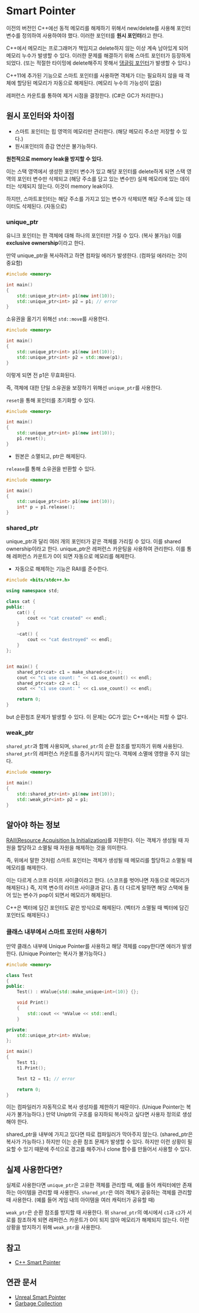 # Smart Pointer

이전의 버전인 C++에선 동적 메모리를 해제하기 위해서 new/delete를 사용해 포인터 변수를 정의하여 사용하여야 했다. 이러한 포인터를 **원시 포인터**라고 한다.

C++에서 메모리는 프로그래머가 책임지고 delete하지 않는 이상 계속 남아있게 되어 메모리 누수가 발생할 수 있다. 이러한 문제를 해결하기 위해 스마트 포인터가 등장하게 되었다. (또는 적절한 타이밍에 delete해주지 못해서 [댕글링 포인터](../DanglingPointer/README.md)가 발생할 수 있다.)

C++11에 추가된 기능으로 스마트 포인터를 사용하면 객체가 더는 필요하지 않을 때 객체에 할당된 메모리가 자동으로 해제된다. (메모리 누수의 가능성이 없음)

레퍼런스 카운트를 통하여 제거 시점을 결정한다. (C#은 GC가 처리한다.)

## 원시 포인터와 차이점

- 스마트 포인터는 힙 영역의 메모리만 관리한다. (해당 메모리 주소만 저장할 수 있다.)
- 원시포인터의 증감 연산은 불가능하다.

**원천적으로 memory leak을 방지할 수 있다.**

이는 스택 영역에서 생성한 포인터 변수가 있고 해당 포인터를 delete하게 되면 스택 영역의 포인터 변수만 삭제되고 (해당 주소를 담고 있는 변수만) 실제 메모리에 있는 데이터는 삭제되지 않는다. 이것이 memory leak이다.

하지만, 스마트포인터는 해당 주소를 가지고 있는 변수가 삭제되면 해당 주소에 있는 데이터도 삭제된다. (자동으로)

### unique_ptr<T>

유니크 포인터는 한 객체에 대해 하나의 포인터만 가질 수 있다. (복사 불가능) 이를 **exclusive ownership**이라고 한다.

만약 unique_ptr을 복사하려고 하면 컴파일 에러가 발생한다. (컴파일 에러라는 것이 중요함)

```cpp
#include <memory>

int main()
{
    std::unique_ptr<int> p1(new int(10));
    std::unique_ptr<int> p2 = p1; // error
}
```

소유권을 옮기기 위해선 `std::move`를 사용한다.

```cpp
#include <memory>

int main()
{
    std::unique_ptr<int> p1(new int(10));
    std::unique_ptr<int> p2 = std::move(p1);
}
```

이렇게 되면 전 p1은 무효화된다.

즉, 객체에 대한 단일 소유권을 보장하기 위해선 `unique_ptr`를 사용한다.

`reset`을 통해 포인터를 초기화할 수 있다.

```cpp
#include <memory>

int main()
{
    std::unique_ptr<int> p1(new int(10));
    p1.reset();
}
```

- 원본은 소멸되고, ptr은 해제된다.

`release`를 통해 소유권을 반환할 수 있다.

```cpp
#include <memory>

int main()
{
    std::unique_ptr<int> p1(new int(10));
    int* p = p1.release();
}
```

### shared_ptr<T>

unique_ptr과 달리 여러 개의 포인터가 같은 객체를 가리킬 수 있다. 이를 shared ownership이라고 한다. unique_ptr은 레퍼런스 카운팅을 사용하여 관리한다. 이를 통해 레퍼런스 카운트가 0이 되면 자동으로 메모리를 해제한다.

- 자동으로 해제하는 기능은 RAII를 준수한다.

```cpp
#include <bits/stdc++.h>

using namespace std;

class cat {
public:
    cat() {
        cout << "cat created" << endl;
    }

    ~cat() {
        cout << "cat destroyed" << endl;
    }
};


int main() {
    shared_ptr<cat> c1 = make_shared<cat>();
    cout << "c1 use count: " << c1.use_count() << endl;
    shared_ptr<cat> c2 = c1;
    cout << "c1 use count: " << c1.use_count() << endl;

    return 0;
}
```

but 순환첨조 문제가 발생할 수 있다. 이 문제는 GC가 없는 C++에서는 피할 수 없다.

### weak_ptr<T>

`shared_ptr`과 함께 사용되며, `shared_ptr`의 순환 참조를 방지하기 위해 사용된다. `shared_ptr`의 레퍼런스 카운트를 증가시키지 않는다. 객체에 소멸에 영향을 주지 않는다.

```cpp
#include <memory>

int main()
{
    std::shared_ptr<int> p1(new int(10));
    std::weak_ptr<int> p2 = p1;
}
```

## 알아야 하는 정보

[RAII(Resource Acquisition Is Initialization)](../RAII/README.md)를 지원한다. 이는 객체가 생성될 때 자원을 할당하고 소멸될 때 자원을 해제하는 것을 의미한다.

즉, 위에서 말한 것처럼 스마트 포인터는 객체가 생성될 때 메모리를 할당하고 소멸될 때 메모리를 해제한다.

이는 다르게 스코프 라이프 사이클이라고 한다. (스코프를 벗어나면 자동으로 메모리가 해제된다.) 즉, 지역 변수의 라이프 사이클과 같다. 좀 더 다르게 말하면 해당 스택에 들어 있는 변수가 pop이 되면서 메모리가 해제된다.

C++은 벡터에 담긴 포인터도 같은 방식으로 해제된다. (벡터가 소멸될 때 벡터에 담긴 포인터도 해제된다.)

### 클래스 내부에서 스마트 포인터 사용하기

만약 클래스 내부에 Unique Pointer를 사용하고 해당 객체를 copy한다면 에러가 발생한다. (Unique Pointer는 복사가 불가능하다.)

```cpp
#include <memory>

class Test
{
public:
    Test() : mValue{std::make_unique<int>(10)} {};

    void Print()
    {
        std::cout << *mValue << std::endl;
    }

private:
    std::unique_ptr<int> mValue;
};

int main()
{
    Test t1;
    t1.Print();

    Test t2 = t1; // error

    return 0;
}
```

이는 컴파일러가 자동적으로 복사 생성자를 제한하기 때문이다. (Unique Pointer는 복사가 불가능하다.) 만약 Uniptr의 구조를 유지하되 복사하고 싶다면 사용자 정의로 생성해야 한다.

shared_ptr을 내부에 가지고 있다면 따로 컴파일러가 막아주지 않는다. (shared_ptr은 복사가 가능하다.) 하지만 이는 순환 참조 문제가 발생할 수 있다. 하지만 이런 상황이 필요할 수 있기 때문에 주석으로 경고를 해주거나 clone 함수를 만들어서 사용할 수 있다.

## 실제 사용한다면?

실제로 사용한다면 `unique_ptr`은 고유한 객체를 관리할 때, 예를 들어 캐릭터에만 존재하는 아이템을 관리할 때 사용한다. `shared_ptr`은 여러 객체가 공유하는 객체를 관리할 때 사용한다. (예를 들어 게임 내의 아이템을 여러 캐릭터가 공유할 때)

`weak_ptr`은 순환 참조를 방지할 때 사용한다. 위 `shared_ptr`의 예시에서 `c1`과 `c2`가 서로를 참조하게 되면 레퍼런스 카운트가 0이 되지 않아 메모리가 해제되지 않는다. 이런 상황을 방지하기 위해 `weak_ptr`을 사용한다.

## 참고

- [C++ Smart Pointer](https://www.youtube.com/watch?v=SQYPN8FVCAI)

## 연관 문서

- [Unreal Smart Pointer](../../../GameEngine/Unreal/UnrealSmartPointer/README.md)
- [Garbage Collection](../../CsharpProgramming/GarbageCollection/README.md)